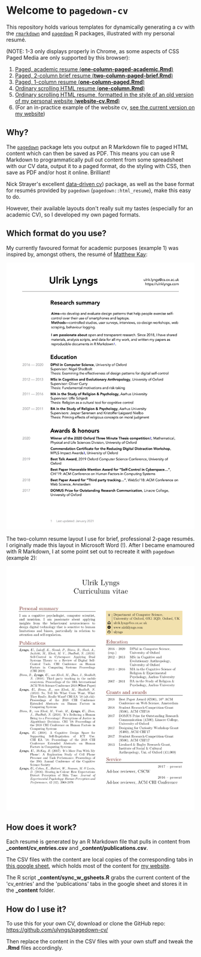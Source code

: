 # Welcome to `pagedown-cv`
This repository holds various templates for dynamically generating a cv with the [`rmarkdown`](https://rmarkdown.rstudio.com) and [`pagedown`](https://github.com/rstudio/pagedown) R packages, illustrated with my personal resumé.

(NOTE: 1-3 only displays properly in Chrome, as some aspects of CSS Paged Media are only supported by this browser):

1. [Paged, academic resume (**one-column-paged-academic.Rmd**)](https://ulyngs.github.io/pagedown-cv/one-column-paged-academic.html)
1. [Paged, 2-column brief resume (**two-column-paged-brief.Rmd**)](https://ulyngs.github.io/pagedown-cv/two-column-paged-brief.html)
1. [Paged, 1-column resume (**one-column-paged.Rmd**)](https://ulyngs.github.io/pagedown-cv/one-column-paged.html)
1. [Ordinary scrolling HTML resume (**one-column.Rmd**)](https://ulyngs.github.io/pagedown-cv/one-column.html)
1. [Ordinary scrolling HTML resume, formatted in the style of an old version of my personal website (**website-cv.Rmd**)](https://ulyngs.github.io/pagedown-cv/website-cv.html)
1. (For an in-practice example of the website cv, [see the current version on my website](https://ulriklyngs.com/cv/))

## Why?
The [`pagedown`](https://github.com/rstudio/pagedown) package lets you output an R Markdown file to paged HTML content which can then be saved as PDF.
This means you can use R Markdown to programmatically pull out content from some spreadsheet with our CV data, output it to a paged format, do the styling with CSS, then save as PDF and/or host it online. Brilliant!

Nick Strayer's excellent [data-driven cv](http://nickstrayer.me/datadrivencv/)) package, as well as the base format for resumés provided by `pagedown` (`pagedown::html_resume`), make this easy to do.

However, their available layouts don't really suit my tastes (especially for an academic CV), so I developed my own paged formats.

## Which format do you use?
My currently favoured format for academic purposes (example 1) was inspired by, amongst others, the resumé of [Matthew Kay](http://www.mjskay.com/):

<a href="https://ulriklyngs.com/pdfs/2021_jan_academic_cv.pdf"><img src="examples/cur_cv_pg1.jpg"></a>

The two-column resume layout I use for brief, professional 2-page resumés. I originally made this layout in Microsoft Word (!). After I became enamoured with R Markdown, I at some point set out to recreate it with `pagedown` (example 2):

<a href="https://ulyngs.github.io/pagedown-cv/two-column-paged-brief.html"><img src="examples/page1_new.png"></a>


## How does it work?
Each resumé is generated by an R Markdown file that pulls in content from **\_content/cv_entries.csv** and **\_content/publications.csv**.

The CSV files with the content are local copies of the corresponding tabs in [this google sheet](https://docs.google.com/spreadsheets/d/1ta71CAGkcLqm-W1UdVRA_JJSddWV2TsrRZsCnQlmOis/edit?usp=sharing), which holds most of the content for [my website](https://ulriklyngs.com/).

The R script **\_content/sync_w_gsheets.R** grabs the current content of the 'cv_entries' and the 'publications' tabs in the google sheet and stores it in the **\_content** folder.


## How do I use it?
To use this for your own CV, download or clone the GitHub repo: https://github.com/ulyngs/pagedown-cv/ 

Then replace the content in the CSV files with your own stuff and tweak the **.Rmd** files accordingly.
